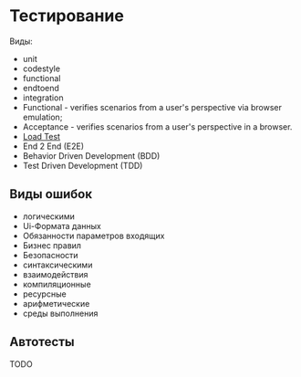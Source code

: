 # Тестирование

Виды:

- unit
- codestyle
- functional
- endtoend
- integration
- Functional - verifies scenarios from a user's perspective via browser emulation;
- Acceptance - verifies scenarios from a user's perspective in a browser.
- [Load Test](../../technology/ability/performance/load.test.md)
- End 2 End (E2E)
- Behavior Driven Development (BDD)
- Test Driven Development (TDD)

## Виды ошибок

- логическими
- Ui-Формата данных
- Обязанности параметров входящих
- Бизнес правил
- Безопасности
- синтаксическими
- взаимодействия
- компиляционные
- ресурсные
- арифметические
- среды выполнения

## Автотесты

TODO
